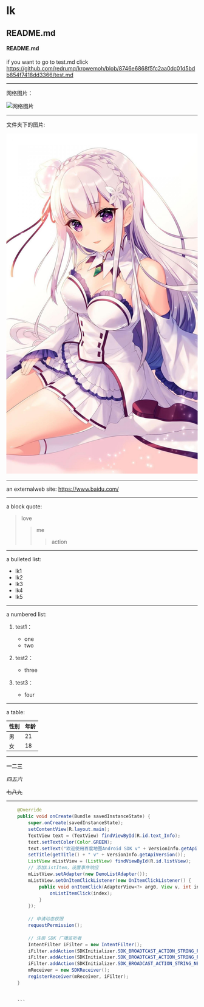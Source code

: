# lk

## README.md
####  README.md


if you want to go to test.md
click https://github.com/redrumq/krowemoh/blob/8746e6868f5fc2aa0dc01d5bdb854f7418dd3366/test.md

---


网络图片：

![网络图片](https://ss0.bdstatic.com/70cFuHSh_Q1YnxGkpoWK1HF6hhy/it/u=4208887636,142271560&fm=26&gp=0.jpg)



---


文件夹下的图片:

![avatar](https://github.com/lk80231314/lk/blob/1bfa19c5a8d213115a4f58f288196526710ddb09/QQ%E5%9B%BE%E7%89%8720210429195111.jpg)


---


an externalweb site:
<https://www.baidu.com/>



---




a block quote:
>love
>>me
>>>action
---



 a bulleted list:
+ lk1
+ lk2
+ lk3
+ lk4
+ lk5

---



a numbered list:


1. test1：
    - one
    - two
    
2. test2：
    - three

    
3. test3：
    - four
    
    
 ---
    
 


a table:

| 性别   | 年龄  |
|  ----  | ----  |
| 男  | 21 |
| 女  | 18 |



---


**一二三**

*四五六*

~~七八九~~



---

```java
    @Override
    public void onCreate(Bundle savedInstanceState) {
        super.onCreate(savedInstanceState);
        setContentView(R.layout.main);
        TextView text = (TextView) findViewById(R.id.text_Info);
        text.setTextColor(Color.GREEN);
        text.setText("欢迎使用百度地图Android SDK v" + VersionInfo.getApiVersion());
        setTitle(getTitle() + " v" + VersionInfo.getApiVersion());
        ListView mListView = (ListView) findViewById(R.id.listView);
        // 添加ListItem，设置事件响应
        mListView.setAdapter(new DemoListAdapter());
        mListView.setOnItemClickListener(new OnItemClickListener() {
            public void onItemClick(AdapterView<?> arg0, View v, int index, long arg3) {
                onListItemClick(index);
            }
        });

        // 申请动态权限
        requestPermission();

        // 注册 SDK 广播监听者
        IntentFilter iFilter = new IntentFilter();
        iFilter.addAction(SDKInitializer.SDK_BROADTCAST_ACTION_STRING_PERMISSION_CHECK_OK);
        iFilter.addAction(SDKInitializer.SDK_BROADTCAST_ACTION_STRING_PERMISSION_CHECK_ERROR);
        iFilter.addAction(SDKInitializer.SDK_BROADCAST_ACTION_STRING_NETWORK_ERROR);
        mReceiver = new SDKReceiver();
        registerReceiver(mReceiver, iFilter);
    }

    
    ```

